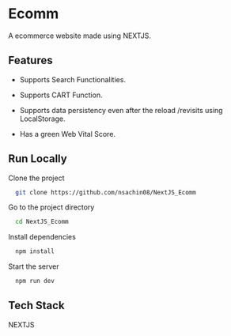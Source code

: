 
# Ecomm

A ecommerce website made using NEXTJS. 




## Features

- Supports Search Functionalities.

- Supports CART Function.

- Supports data persistency even after the reload /revisits using LocalStorage.
 
- Has a green Web Vital Score.


## Run Locally

Clone the project

```bash
  git clone https://github.com/nsachin08/NextJS_Ecomm
```

Go to the project directory

```bash
  cd NextJS_Ecomm
```

Install dependencies

```bash
  npm install
```

Start the server

```bash
  npm run dev
```


## Tech Stack

 NEXTJS



